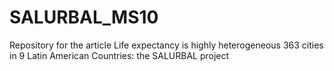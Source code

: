 # SALURBAL_MS10
Repository for the article Life expectancy is highly heterogeneous 363 cities in 9 Latin American Countries: the SALURBAL project
